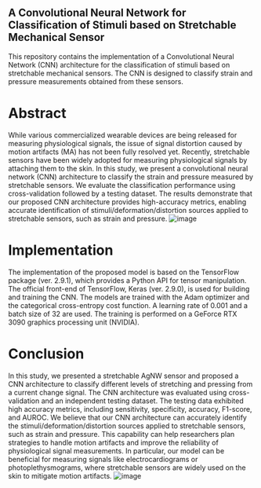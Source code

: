 ## A Convolutional Neural Network for Classification of Stimuli based on Stretchable Mechanical Sensor
This repository contains the implementation of a Convolutional Neural Network (CNN) architecture for the classification of stimuli based on stretchable mechanical sensors. The CNN is designed to classify strain and pressure measurements obtained from these sensors.

# Abstract
While various commercialized wearable devices are being released for measuring physiological signals, the issue of signal distortion caused by motion artifacts (MA) has not been fully resolved yet. Recently, stretchable sensors have been widely adopted for measuring physiological signals by attaching them to the skin. In this study, we present a convolutional neural network (CNN) architecture to classify the strain and pressure measured by stretchable sensors. We evaluate the classification performance using cross-validation followed by a testing dataset. The results demonstrate that our proposed CNN architecture provides high-accuracy metrics, enabling accurate identification of stimuli/deformation/distortion sources applied to stretchable sensors, such as strain and pressure.
![image](https://github.com/yongbin98/stretch_press/assets/84390702/a7e95841-73c8-4fed-b916-b5c4a5ba5301)

# Implementation
The implementation of the proposed model is based on the TensorFlow package (ver. 2.9.1), which provides a Python API for tensor manipulation. The official front-end of TensorFlow, Keras (ver. 2.9.0), is used for building and training the CNN. The models are trained with the Adam optimizer and the categorical cross-entropy cost function. A learning rate of 0.001 and a batch size of 32 are used. The training is performed on a GeForce RTX 3090 graphics processing unit (NVIDIA).

# Conclusion
In this study, we presented a stretchable AgNW sensor and proposed a CNN architecture to classify different levels of stretching and pressing from a current change signal. The CNN architecture was evaluated using cross-validation and an independent testing dataset. The testing data exhibited high accuracy metrics, including sensitivity, specificity, accuracy, F1-score, and AUROC. We believe that our CNN architecture can accurately identify the stimuli/deformation/distortion sources applied to stretchable sensors, such as strain and pressure. This capability can help researchers plan strategies to handle motion artifacts and improve the reliability of physiological signal measurements. In particular, our model can be beneficial for measuring signals like electrocardiograms or photoplethysmograms, where stretchable sensors are widely used on the skin to mitigate motion artifacts.
![image](https://github.com/yongbin98/stretch_press/assets/84390702/6520c0f8-dab6-425a-ba65-e0ca39f4b91e)
